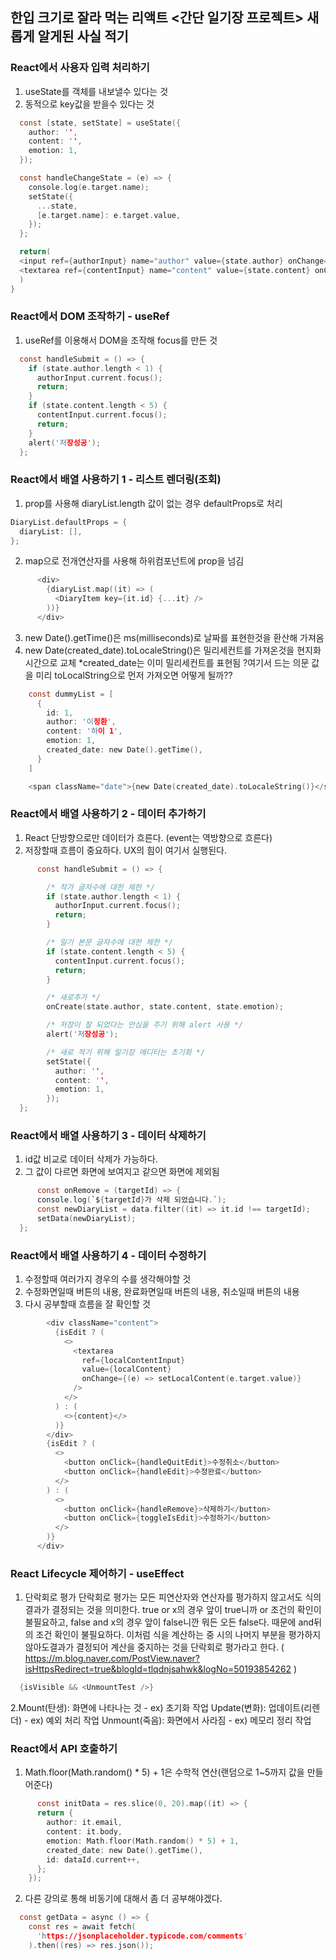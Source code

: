 ## 한입 크기로 잘라 먹는 리액트 <간단 일기장 프로젝트> 새롭게 알게된 사실 적기

### React에서 사용자 입력 처리하기

1. useState를 객체를 내보낼수 있다는 것
2. 동적으로 key값을 받을수 있다는 것

```c
  const [state, setState] = useState({
    author: '',
    content: '',
    emotion: 1,
  });
```

```c
  const handleChangeState = (e) => {
    console.log(e.target.name);
    setState({
      ...state,
      [e.target.name]: e.target.value,
    });
  };
```

```c
  return(
  <input ref={authorInput} name="author" value={state.author} onChange={handleChangeState}/>
  <textarea ref={contentInput} name="content" value={state.content} onChange={handleChangeState}></textarea>
  )
}
```

### React에서 DOM 조작하기 - useRef

1. useRef를 이용해서 DOM을 조작해 focus를 만든 것

```c
  const handleSubmit = () => {
    if (state.author.length < 1) {
      authorInput.current.focus();
      return;
    }
    if (state.content.length < 5) {
      contentInput.current.focus();
      return;
    }
    alert('저장성공');
  };
```

### React에서 배열 사용하기 1 - 리스트 렌더링(조회)

1. prop를 사용해 diaryList.length 값이 없는 경우 defaultProps로 처리

```c
DiaryList.defaultProps = {
  diaryList: [],
};
```

2. map으로 전개연산자를 사용해 하위컴포넌트에 prop을 넘김

```c
      <div>
        {diaryList.map((it) => (
          <DiaryItem key={it.id} {...it} />
        ))}
      </div>
```

3. new Date().getTime()은 ms(milliseconds)로 날짜를 표현한것을 환산해 가져옴
4. new Date(created_date).toLocaleString()은 밀리세컨트를 가져온것을 현지화 시간으로 교체
   \*created_date는 이미 밀리세컨트를 표현됨
   \?여기서 드는 의문 값을 미리 toLocalString으로 먼저 가져오면 어떻게 될까??

```c
    const dummyList = [
      {
        id: 1,
        author: '이정환',
        content: '하이 1',
        emotion: 1,
        created_date: new Date().getTime(),
      }
    ]
```

```c
    <span className="date">{new Date(created_date).toLocaleString()}</span>
```

### React에서 배열 사용하기 2 - 데이터 추가하기

1. React 단방향으로만 데이터가 흐른다. (event는 역방향으로 흐른다)
2. 저장할때 흐름이 중요하다. UX의 힘이 여기서 실행된다.

```c
      const handleSubmit = () => {

        /* 작가 글자수에 대한 제한 */
        if (state.author.length < 1) {
          authorInput.current.focus();
          return;
        }

        /* 일기 본문 글자수에 대한 제한 */
        if (state.content.length < 5) {
          contentInput.current.focus();
          return;
        }

        /* 새로추가 */
        onCreate(state.author, state.content, state.emotion);

        /* 저장이 잘 되었다는 안심을 주기 위해 alert 사용 */
        alert('저장성공');

        /* 새로 적기 위해 일기장 에디터는 초기화 */
        setState({
          author: '',
          content: '',
          emotion: 1,
        });
  };
```

### React에서 배열 사용하기 3 - 데이터 삭제하기

1. id값 비교로 데이터 삭제가 가능하다.
2. 그 값이 다르면 화면에 보여지고 같으면 화면에 제외됨

```c
      const onRemove = (targetId) => {
      console.log(`${targetId}가 삭제 되었습니다.`);
      const newDiaryList = data.filter((it) => it.id !== targetId);
      setData(newDiaryList);
  };
```

### React에서 배열 사용하기 4 - 데이터 수정하기

1. 수정할때 여러가지 경우의 수를 생각해야할 것
2. 수정화면일때 버튼의 내용, 완료화면일때 버튼의 내용, 취소일때 버튼의 내용
3. 다시 공부할때 흐름을 잘 확인할 것

```c
        <div className="content">
          {isEdit ? (
            <>
              <textarea
                ref={localContentInput}
                value={localContent}
                onChange={(e) => setLocalContent(e.target.value)}
              />
            </>
          ) : (
            <>{content}</>
          )}
        </div>
        {isEdit ? (
          <>
            <button onClick={handleQuitEdit}>수정취소</button>
            <button onClick={handleEdit}>수정완료</button>
          </>
        ) : (
          <>
            <button onClick={handleRemove}>삭제하기</button>
            <button onClick={toggleIsEdit}>수정하기</button>
          </>
        )}
      </div>
```

### React Lifecycle 제어하기 - useEffect

1. 단락회로 평가
   단락회로 평가는 모든 피연산자와 연산자를 평가하지 않고서도 식의 결과가 결정되는 것을 의미한다. true or x의 경우 앞이 true니까 or 조건의 확인이 불필요하고, false and x의 경우 앞이 false니깐 뭐든 오든 false다. 때문에 and뒤의 조건 확인이 불필요하다. 이처럼 식을 계산하는 중 시의 나머지 부분을 평가하지 않아도결과가 결정되어 계산을 중지하는 것을 단락회로 평가라고 한다.
   ( https://m.blog.naver.com/PostView.naver?isHttpsRedirect=true&blogId=tlqdnjsahwk&logNo=50193854262 )

```c
  {isVisible && <UnmountTest />}
```

2.Mount(탄생): 화면에 나타나는 것 - ex) 초기화 작업
Update(변화): 업데이트(리렌더) - ex) 예외 처리 작업
Unmount(죽음): 화면에서 사라짐 - ex) 메모리 정리 작업

### React에서 API 호출하기

1. Math.floor(Math.random() \* 5) + 1은 수학적 연산(랜덤으로 1~5까지 값을 만들어준다)

```c
      const initData = res.slice(0, 20).map((it) => {
      return {
        author: it.email,
        content: it.body,
        emotion: Math.floor(Math.random() * 5) + 1,
        created_date: new Date().getTime(),
        id: dataId.current++,
      };
    });
```

2. 다른 강의로 통해 비동기에 대해서 좀 더 공부해야겠다.

```c
  const getData = async () => {
    const res = await fetch(
      'https://jsonplaceholder.typicode.com/comments'
    ).then((res) => res.json());
```
